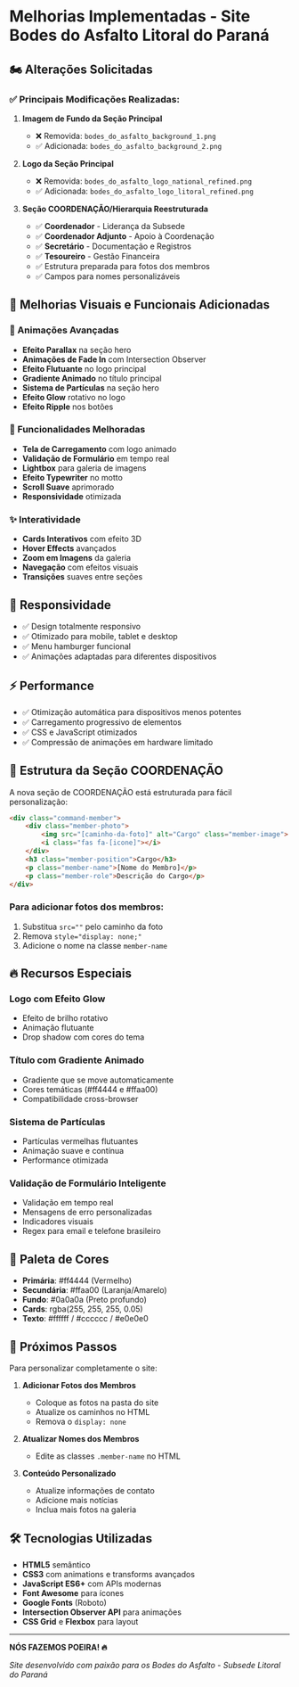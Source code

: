 # Melhorias Implementadas - Site Bodes do Asfalto Litoral do Paraná

## 🏍️ Alterações Solicitadas

### ✅ Principais Modificações Realizadas:

1. **Imagem de Fundo da Seção Principal**
   - ❌ Removida: `bodes_do_asfalto_background_1.png`
   - ✅ Adicionada: `bodes_do_asfalto_background_2.png`

2. **Logo da Seção Principal**
   - ❌ Removida: `bodes_do_asfalto_logo_national_refined.png`
   - ✅ Adicionada: `bodes_do_asfalto_logo_litoral_refined.png`

3. **Seção COORDENAÇÃO/Hierarquia Reestruturada**
   - ✅ **Coordenador** - Liderança da Subsede
   - ✅ **Coordenador Adjunto** - Apoio à Coordenação
   - ✅ **Secretário** - Documentação e Registros
   - ✅ **Tesoureiro** - Gestão Financeira
   - ✅ Estrutura preparada para fotos dos membros
   - ✅ Campos para nomes personalizáveis

## 🚀 Melhorias Visuais e Funcionais Adicionadas

### 🎨 Animações Avançadas
- **Efeito Parallax** na seção hero
- **Animações de Fade In** com Intersection Observer
- **Efeito Flutuante** no logo principal
- **Gradiente Animado** no título principal
- **Sistema de Partículas** na seção hero
- **Efeito Glow** rotativo no logo
- **Efeito Ripple** nos botões

### 🔧 Funcionalidades Melhoradas
- **Tela de Carregamento** com logo animado
- **Validação de Formulário** em tempo real
- **Lightbox** para galeria de imagens
- **Efeito Typewriter** no motto
- **Scroll Suave** aprimorado
- **Responsividade** otimizada

### ✨ Interatividade
- **Cards Interativos** com efeito 3D
- **Hover Effects** avançados
- **Zoom em Imagens** da galeria
- **Navegação** com efeitos visuais
- **Transições** suaves entre seções

## 📱 Responsividade
- ✅ Design totalmente responsivo
- ✅ Otimizado para mobile, tablet e desktop
- ✅ Menu hamburger funcional
- ✅ Animações adaptadas para diferentes dispositivos

## ⚡ Performance
- ✅ Otimização automática para dispositivos menos potentes
- ✅ Carregamento progressivo de elementos
- ✅ CSS e JavaScript otimizados
- ✅ Compressão de animações em hardware limitado

## 🎯 Estrutura da Seção COORDENAÇÃO

A nova seção de COORDENAÇÃO está estruturada para fácil personalização:

```html
<div class="command-member">
    <div class="member-photo">
        <img src="[caminho-da-foto]" alt="Cargo" class="member-image">
        <i class="fas fa-[icone]"></i>
    </div>
    <h3 class="member-position">Cargo</h3>
    <p class="member-name">[Nome do Membro]</p>
    <p class="member-role">Descrição do Cargo</p>
</div>
```

### Para adicionar fotos dos membros:
1. Substitua `src=""` pelo caminho da foto
2. Remova `style="display: none;"`
3. Adicione o nome na classe `member-name`

## 🔥 Recursos Especiais

### Logo com Efeito Glow
- Efeito de brilho rotativo
- Animação flutuante
- Drop shadow com cores do tema

### Título com Gradiente Animado
- Gradiente que se move automaticamente
- Cores temáticas (#ff4444 e #ffaa00)
- Compatibilidade cross-browser

### Sistema de Partículas
- Partículas vermelhas flutuantes
- Animação suave e contínua
- Performance otimizada

### Validação de Formulário Inteligente
- Validação em tempo real
- Mensagens de erro personalizadas
- Indicadores visuais
- Regex para email e telefone brasileiro

## 🎨 Paleta de Cores
- **Primária**: #ff4444 (Vermelho)
- **Secundária**: #ffaa00 (Laranja/Amarelo)
- **Fundo**: #0a0a0a (Preto profundo)
- **Cards**: rgba(255, 255, 255, 0.05)
- **Texto**: #ffffff / #cccccc / #e0e0e0

## 📝 Próximos Passos

Para personalizar completamente o site:

1. **Adicionar Fotos dos Membros**
   - Coloque as fotos na pasta do site
   - Atualize os caminhos no HTML
   - Remova o `display: none`

2. **Atualizar Nomes dos Membros**
   - Edite as classes `.member-name` no HTML

3. **Conteúdo Personalizado**
   - Atualize informações de contato
   - Adicione mais notícias
   - Inclua mais fotos na galeria

## 🛠️ Tecnologias Utilizadas
- **HTML5** semântico
- **CSS3** com animations e transforms avançados
- **JavaScript ES6+** com APIs modernas
- **Font Awesome** para ícones
- **Google Fonts** (Roboto)
- **Intersection Observer API** para animações
- **CSS Grid** e **Flexbox** para layout

---

**NÓS FAZEMOS POEIRA! 🔥**

*Site desenvolvido com paixão para os Bodes do Asfalto - Subsede Litoral do Paraná*
